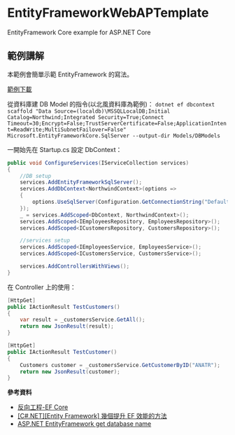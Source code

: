 # EntityFrameworkWebAPTemplate
EntityFramework Core example for ASP.NET Core

## 範例講解

本範例會簡單示範 EntityFramework 的寫法。

<a href="https://github.com/sholfen/EntityFrameworkWebAPTemplate" target="_blank">範例下載</a>

從資料庫建 DB Model 的指令(以北風資料庫為範例)：
`dotnet ef dbcontext scaffold "Data Source=(localdb)\MSSQLLocalDB;Initial Catalog=Northwind;Integrated Security=True;Connect Timeout=30;Encrypt=False;TrustServerCertificate=False;ApplicationIntent=ReadWrite;MultiSubnetFailover=False" Microsoft.EntityFrameworkCore.SqlServer --output-dir Models/DBModels`

一開始先在 Startup.cs 設定 DbContext：
~~~csharp
public void ConfigureServices(IServiceCollection services)
{
    //DB setup
    services.AddEntityFrameworkSqlServer();
    services.AddDbContext<NorthwindContext>(options =>
    {
        options.UseSqlServer(Configuration.GetConnectionString("DefaultConnection"));
    });
    _ = services.AddScoped<DbContext, NorthwindContext>();
    services.AddScoped<IEmployeesRepository, EmployeesRepository>();
    services.AddScoped<ICustomersRepository, CustomersRepository>();

    //services setup
    services.AddScoped<IEmployeesService, EmployeesService>();
    services.AddScoped<ICustomersService, CustomersService>();

    services.AddControllersWithViews();
}
~~~

在 Controller 上的使用：

~~~csharp
[HttpGet]
public IActionResult TestCustomers()
{
    var result = _customersService.GetAll();
    return new JsonResult(result);
}

[HttpGet]
public IActionResult TestCustomer()
{
    Customers customer = _customersService.GetCustomerByID("ANATR");
    return new JsonResult(customer);
}
~~~

**參考資料**

- <a href="https://docs.microsoft.com/zh-tw/ef/core/managing-schemas/scaffolding?tabs=dotnet-core-cli" target="_blank">反向工程-EF Core</a>
- <a href="https://dotblogs.com.tw/yc421206/2015/05/03/151200" target="_blank">[C#.NET][Entity Framework] 幾個提升 EF 效能的方法</a>
- <a href="https://stackoverflow.com/questions/31505384/asp-net-entityframework-get-database-name" target="_blank">ASP.NET EntityFramework get database name
</a>